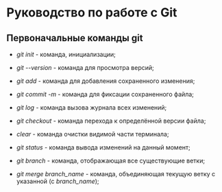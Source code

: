 # Руководство по работе с Git

## Первоначальные команды git

* *git init* - команда, инициализации;

* *git --version* - команда для просмотра версий;

* *git add* - команда для добавления сохраненного изменения;

* *git commit -m* - команда для фиксации сохраненного файла;

* *git log* - команда вызова журнала всех изменений;

* *git checkout* - команда перехода к определённой версии файла;

* *clear* - команда очистки видимой части терминала;

* *git status* - команда вывода изменений на данный момент;

* *git branch* - команда, отображающая все существующие ветки;

* *git merge branch_name* - команда, объединяющая текущую ветку с указанной (с *branch_name*);


